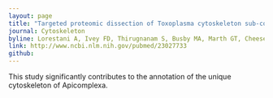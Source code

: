 ```yaml
---
layout: page
title: "Targeted proteomic dissection of Toxoplasma cytoskeleton sub-compartments using MORN1"
journal: Cytoskeleton
byline: Lorestani A, Ivey FD, Thirugnanam S, Busby MA, Marth GT, Cheeseman IM, Gubbels MJ. Cytoskeleton (Hoboken) 2012.
link: http://www.ncbi.nlm.nih.gov/pubmed/23027733
github: 
---
```


This study significantly contributes to the annotation of the unique cytoskeleton of Apicomplexa.